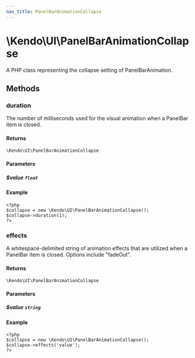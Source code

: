 ```yaml
---
nav_title: PanelBarAnimationCollapse
---
```


# \Kendo\UI\PanelBarAnimationCollapse

A PHP class representing the collapse setting of PanelBarAnimation.


## Methods

### duration
The number of milliseconds used for the visual animation when a PanelBar item is closed.

#### Returns
`\Kendo\UI\PanelBarAnimationCollapse`

#### Parameters

##### $value `float`



#### Example 
    <?php
    $collapse = new \Kendo\UI\PanelBarAnimationCollapse();
    $collapse->duration(1);
    ?>

### effects
A whitespace-delimited string of animation effects that are utilized when a PanelBar item
is closed. Options include "fadeOut".

#### Returns
`\Kendo\UI\PanelBarAnimationCollapse`

#### Parameters

##### $value `string`



#### Example 
    <?php
    $collapse = new \Kendo\UI\PanelBarAnimationCollapse();
    $collapse->effects('value');
    ?>


